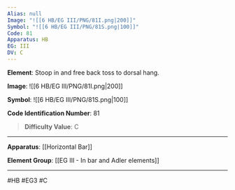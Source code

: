 ```yaml
---
Alias: null
Image: "![[6 HB/EG III/PNG/81I.png|200]]"
Symbol: "![[6 HB/EG III/PNG/81S.png|100]]"
Code: 81
Apparatus: HB
EG: III
DV: C
---
```

**Element**: Stoop in and free back toss to dorsal hang.

**Image**:
![[6 HB/EG III/PNG/81I.png|200]]

**Symbol**:
![[6 HB/EG III/PNG/81S.png|100]]

**Code Identification Number**: 81

>**Difficulty Value**: C

___
**Apparatus**: [[Horizontal Bar]]

**Element Group**: [[EG III - In bar and Adler elements]]
___
#HB #EG3 #C
